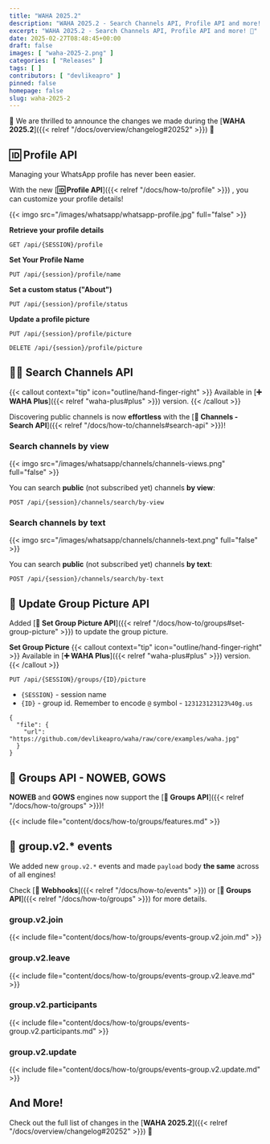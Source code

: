 ```yaml
---
title: "WAHA 2025.2"
description: "WAHA 2025.2 - Search Channels API, Profile API and more! 🎉"
excerpt: "WAHA 2025.2 - Search Channels API, Profile API and more! 🎉"
date: 2025-02-27T08:48:45+00:00
draft: false
images: [ "waha-2025-2.png" ]
categories: [ "Releases" ]
tags: [ ]
contributors: [ "devlikeapro" ]
pinned: false
homepage: false
slug: waha-2025-2
---
```



🎉 We are thrilled to announce the changes we made during the 
[**WAHA 2025.2**]({{< relref "/docs/overview/changelog#20252" >}}) 🎉

## 🆔 Profile API
Managing your WhatsApp profile has never been easier.

With the new
[**🆔 Profile API**]({{< relref "/docs/how-to/profile" >}})
, you can customize your profile details!

{{< imgo src="/images/whatsapp/whatsapp-profile.jpg" full="false" >}}

**Retrieve your profile details**

```http request
GET /api/{SESSION}/profile
```

**Set Your Profile Name**

```http request
PUT /api/{session}/profile/name
```

**Set a custom status ("About")**

```http request
PUT /api/{session}/profile/status
```

**Update a profile picture**

```http request
PUT /api/{session}/profile/picture
```

```http request
DELETE /api/{session}/profile/picture
```

## 📢🔎 Search Channels API

{{< callout context="tip" icon="outline/hand-finger-right" >}}
Available in [**➕ WAHA Plus**]({{< relref "waha-plus#plus" >}}) version.
{{< /callout >}}

Discovering public channels is now **effortless** with the
[**📢 Channels - Search API**]({{< relref "/docs/how-to/channels#search-api" >}})!

### Search channels by view

{{< imgo src="/images/whatsapp/channels/channels-views.png" full="false" >}}

You can search **public** (not subscribed yet) channels **by view**:

```http request
POST /api/{session}/channels/search/by-view
```

### Search channels by text
{{< imgo src="/images/whatsapp/channels/channels-text.png" full="false" >}}

You can search **public** (not subscribed yet) channels **by text**:
```http request
POST /api/{session}/channels/search/by-text
```


## 👥 Update Group Picture API
Added [**👥 Set Group Picture API**]({{< relref "/docs/how-to/groups#set-group-picture" >}}) to update the group picture.

**Set Group Picture**
{{< callout context="tip" icon="outline/hand-finger-right" >}}
Available in [**➕ WAHA Plus**]({{< relref "waha-plus#plus" >}}) version.
{{< /callout >}}

```http request
PUT /api/{SESSION}/groups/{ID}/picture
```

- `{SESSION}` - session name
- `{ID}` - group id. Remember to encode `@` symbol - `123123123123%40g.us`

```jsonc { title="Body" }
{
  "file": {
    "url": "https://github.com/devlikeapro/waha/raw/core/examples/waha.jpg"
  }
}
```

## 👥 Groups API - NOWEB, GOWS
**NOWEB** and **GOWS** engines now support the
[**👥 Groups API**]({{< relref "/docs/how-to/groups" >}})!

{{< include file="content/docs/how-to/groups/features.md" >}}

## 🔄 group.v2.* events
We added new `group.v2.*` events and made `payload` body **the same** across of all engines!

Check 
[**🔄 Webhooks**]({{< relref "/docs/how-to/events" >}}) or 
[**👥 Groups API**]({{< relref "/docs/how-to/groups" >}}) for more details.


### group.v2.join
{{< include file="content/docs/how-to/groups/events-group.v2.join.md" >}}

### group.v2.leave
{{< include file="content/docs/how-to/groups/events-group.v2.leave.md" >}}

### group.v2.participants
{{< include file="content/docs/how-to/groups/events-group.v2.participants.md" >}}

### group.v2.update
{{< include file="content/docs/how-to/groups/events-group.v2.update.md" >}}

## And More!
Check out the full list of changes in the
[**WAHA 2025.2**]({{< relref "/docs/overview/changelog#20252" >}}) 🎉
